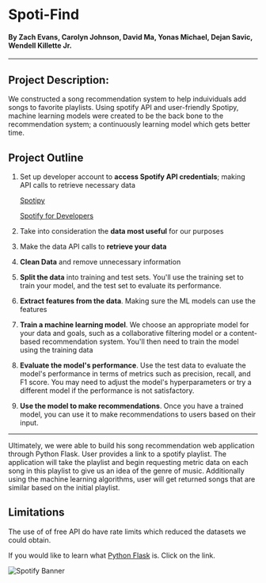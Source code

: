 # **Spoti-Find**
#### By Zach Evans, Carolyn Johnson, David Ma, Yonas Michael, Dejan Savic, Wendell Killette Jr.
***
## **Project Description:**
We constructed a song recommendation system to help induividuals add songs to favorite playlists. Using spotify API and user-friendly Spotipy, machine learning models were created to be the back bone to the recommendation system; a continuously learning model which gets better time. 

## Project Outline
1. Set up developer account to **access Spotify API credentials**; making API calls to retrieve necessary data 
   
   [Spotipy](https://spotipy.readthedocs.io/en/2.22.0/)
   
   [Spotify for Developers](https://developer.spotify.com/)
   
2. Take into consideration the **data most useful** for our purposes
3. Make the data API calls to **retrieve your data**
4. **Clean Data** and remove unnecessary information
5. **Split the data** into training and test sets. You'll use the training set to train your model, and the test set to evaluate its performance.
6. **Extract features from the data**. Making sure the ML models can use the features
7. **Train a machine learning model**. We choose an appropriate model for your data and goals, such as a collaborative filtering model or a content-based recommendation system. You'll then need to train the model using the training data
8. **Evaluate the model's performance**. Use the test data to evaluate the model's performance in terms of metrics such as precision, recall, and F1 score. You may need to adjust the model's hyperparameters or try a different model if the performance is not satisfactory.
9. **Use the model to make recommendations**. Once you have a trained model, you can use it to make recommendations to users based on their input.
---
Ultimately, we were able to build his song recommendation web application through Python Flask. User provides a link to a spotify playlist. The application will take the playlist and begin requesting metric data on each song in this playlist to give us an idea of the genre of music. Additionally using the machine learning algorithms, user will get returned songs that are similar based on the initial playlist.

## Limitations
The use of of free API do have rate limits which reduced the datasets we could obtain.

If you would like to learn what [Python Flask](https://pythonbasics.org/what-is-flask-python/) is. Click on the link.

![Spotify Banner](https://developer.spotify.com/assets/branding-guidelines/using-our-logo.png)

